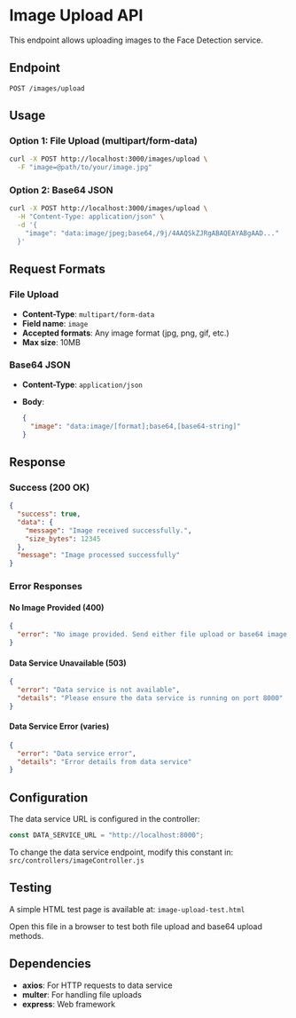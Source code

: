 # Image Upload API

This endpoint allows uploading images to the Face Detection service.

## Endpoint

```
POST /images/upload
```

## Usage

### Option 1: File Upload (multipart/form-data)

```bash
curl -X POST http://localhost:3000/images/upload \
  -F "image=@path/to/your/image.jpg"
```

### Option 2: Base64 JSON

```bash
curl -X POST http://localhost:3000/images/upload \
  -H "Content-Type: application/json" \
  -d '{
    "image": "data:image/jpeg;base64,/9j/4AAQSkZJRgABAQEAYABgAAD..."
  }'
```

## Request Formats

### File Upload

- **Content-Type**: `multipart/form-data`
- **Field name**: `image`
- **Accepted formats**: Any image format (jpg, png, gif, etc.)
- **Max size**: 10MB

### Base64 JSON

- **Content-Type**: `application/json`
- **Body**:

  ```json
  {
    "image": "data:image/[format];base64,[base64-string]"
  }
  ```

## Response

### Success (200 OK)

```json
{
  "success": true,
  "data": {
    "message": "Image received successfully.",
    "size_bytes": 12345
  },
  "message": "Image processed successfully"
}
```

### Error Responses

#### No Image Provided (400)

```json
{
  "error": "No image provided. Send either file upload or base64 image data."
}
```

#### Data Service Unavailable (503)

```json
{
  "error": "Data service is not available",
  "details": "Please ensure the data service is running on port 8000"
}
```

#### Data Service Error (varies)

```json
{
  "error": "Data service error",
  "details": "Error details from data service"
}
```

## Configuration

The data service URL is configured in the controller:

```javascript
const DATA_SERVICE_URL = "http://localhost:8000";
```

To change the data service endpoint, modify this constant in:
`src/controllers/imageController.js`

## Testing

A simple HTML test page is available at:
`image-upload-test.html`

Open this file in a browser to test both file upload and base64 upload methods.

## Dependencies

- **axios**: For HTTP requests to data service
- **multer**: For handling file uploads
- **express**: Web framework
